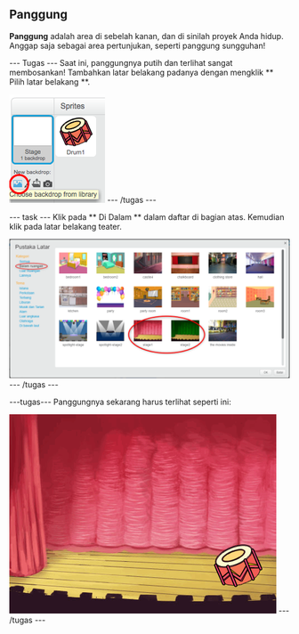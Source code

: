 ## Panggung

**Panggung** adalah area di sebelah kanan, dan di sinilah proyek Anda hidup. Anggap saja sebagai area pertunjukan, seperti panggung sungguhan!

\--- Tugas \--- Saat ini, panggungnya putih dan terlihat sangat membosankan! Tambahkan latar belakang padanya dengan mengklik ** Pilih latar belakang **.

![tangkapan layar](images/band-stage-choose.png) \--- /tugas \---

\--- task \--- Klik pada ** Di Dalam ** dalam daftar di bagian atas. Kemudian klik pada latar belakang teater.

![tangkapan layar](images/band-backdrop.png) \--- /tugas \---

\---tugas\--- Panggungnya sekarang harus terlihat seperti ini:

![tangkapan layar](images/band-stage.png) \--- /tugas \---
